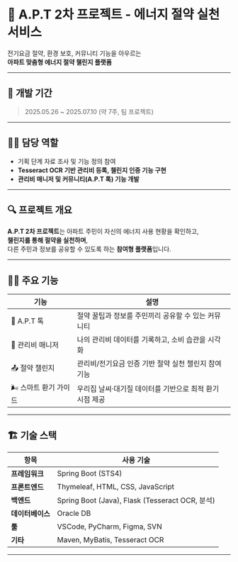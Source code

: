 # 🧾 A.P.T 2차 프로젝트 - 에너지 절약 실천 서비스

전기요금 절약, 환경 보호, 커뮤니티 기능을 아우르는  
**아파트 맞춤형 에너지 절약 챌린지 플랫폼**

---

## 📅 개발 기간

> 2025.05.26 ~ 2025.07.10 (약 7주, 팀 프로젝트)

---
## 👨‍💻 담당 역할

- 기획 단계 자료 조사 및 기능 정의 참여  
- **Tesseract OCR 기반 관리비 등록, 챌린지 인증 기능 구현**  
- **관리비 매니저 및 커뮤니티(A.P.T 톡) 기능 개발**  

---

## 🔍 프로젝트 개요

**A.P.T 2차 프로젝트**는 아파트 주민이 자신의 에너지 사용 현황을 확인하고,  
**챌린지를 통해 절약을 실천하며**,  
다른 주민과 정보를 공유할 수 있도록 하는 **참여형 플랫폼**입니다.

---

## 🧑‍💻 주요 기능

| 기능             | 설명 |
|------------------|------|
| 💬 A.P.T 톡      | 절약 꿀팁과 정보를 주민끼리 공유할 수 있는 커뮤니티 |
| 📆 관리비 매니저 | 나의 관리비 데이터를 기록하고, 소비 습관을 시각화 |
| 📤 절약 챌린지   | 관리비/전기요금 인증 기반 절약 실천 챌린지 참여 기능 |
| 🌬️ 스마트 환기 가이드 | 우리집 날씨·대기질 데이터를 기반으로 최적 환기 시점 제공 |

---

## 🏗️ 기술 스택

| 항목            | 사용 기술 |
|-----------------|-----------|
| **프레임워크**   | Spring Boot (STS4)|
| **프론트엔드**   | Thymeleaf, HTML, CSS, JavaScript |
| **백엔드**       | Spring Boot (Java), Flask (Tesseract OCR, 분석) |
| **데이터베이스** | Oracle DB |
| **툴**           | VSCode, PyCharm, Figma, SVN |
| **기타**         | Maven, MyBatis, Tesseract OCR |

---

